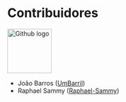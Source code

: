 # Contribuidores

<img class="right" src="/imagens/github.png" alt="Github logo" width="100" height="100">

- João Barros ([UmBarril](https://github.com/UmBarril/l))
- Raphael Sammy ([Raphael-Sammy](https://github.com/Raphael-Sammy))
